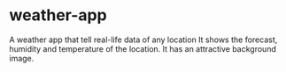 # weather-app
A weather app that tell real-life data of any location It shows the forecast, humidity and temperature of the location. It has an attractive background image.
